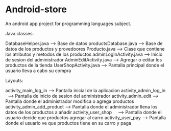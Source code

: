 # Android-store
An android app project for programming languages subject.

Java classes:

DatabaseHelper.java        -->  Base de datos 
productsDatabase.java      --> Base de datos de los productos y provedoores
Producto.java              --> Clase que contiene los atributos y metodos de los productos
adminLogInActivity.java    --> Inicio de sesion del administrador
AdminEditActivity.java     --> Agregar o editar los productos de la tienda
UserShopActivity.java      --> Pantalla principal donde el usuario lleva a cabo su compra

Layouts:

activity_main_log_in       --> Pantalla inicial de la aplicacion
activity_admin_log_in      --> Pantalla de inicio de sesion del administrador
activity_admin_edit        --> Pantalla donde el administrador modifica o agrega productos
activity_admin_add_product --> Pantalla donde el administrador llena los datos de los productos a añadir
activity_user_shop         --> Pantalla donde el usuario decide que productos agregar al carro
activity_user_pay          --> Pantalla donde el usuario ve que productos tiene en su carro y paga
